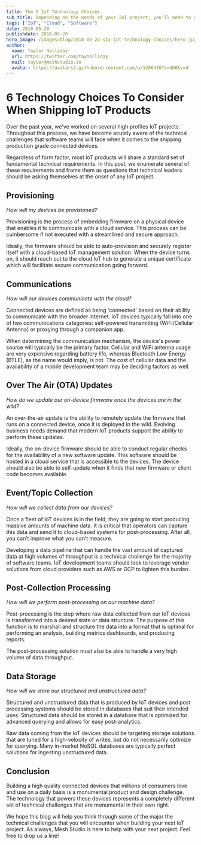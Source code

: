 ```yaml
---
title: The 6 IoT Technology Choices
sub_title: Depending on the needs of your IoT project, you'll need to choose wisely.
tags: ["IoT", "Cloud", "Software"]
date: 2018-05-20
publishdate: 2018-05-20
hero_image: /images/blog/2018-05-22-six-iot-technology-choices/hero.jpg
author:
  name: Taylor Halliday
  url: https://twitter.com/tayhalliday
  mail: taylor@meshstudio.io
  avatar: https://avatars2.githubusercontent.com/u/1266416?s=460&v=4
---
```


# 6 Technology Choices To Consider When Shipping IoT Products

Over the past year, we've worked on several high profiles IoT projects. Throughout this process, we have become acutely aware of the technical challenges that software teams will face when it comes to the shipping production grade connected devices.
 
Regardless of form factor, most IoT products will share a standard set of fundamental technical requirements. In this post, we enumerate several of these requirements and frame them as questions that technical leaders should be asking themselves at the onset of any IoT project.

## Provisioning

_How will my devices be provisioned?_

Provisioning is the process of embedding firmware on a physical device that enables it to communicate with a cloud service. This process can be cumbersome if not executed with a streamlined and secure approach. 

Ideally, the firmware should be able to auto-provision and securely register itself with a cloud-based IoT management solution.  When the device turns on, it should reach out to the cloud IoT hub to generate a unique certificate which will facilitate secure communication going forward.

## Communications

_How will our devices communicate with the cloud?_

Connected devices are defined as being 'connected' based on their ability to communicate with the broader internet. IoT devices typically fall into one of two communications categories: self-powered transmitting (WiFi/Cellular Antenna) or proxying through a companion app.

When determining the communication mechanism, the device's power source will typically be the primary factor. Cellular and WiFi antenna usage are very expensive regarding battery life, whereas Bluetooth Low Energy (BTLE), as the name would imply, is not. The cost of cellular data and the availability of a mobile development team may be deciding factors as well. 

## Over The Air (OTA) Updates

_How do we update our on-device firmware once the devices are in the wild?_

An over-the-air update is the ability to remotely update the firmware that runs on a connected device, once it is deployed in the wild. Evolving business needs demand that modern IoT products support the ability to perform these updates. 

Ideally, the on-device firmware should be able to conduct regular checks for the availability of a new software update. This software should be hosted in a cloud service that is accessible to the devices. The device should also be able to self-update when it finds that new firmware or client code becomes available. 

## Event/Topic Collection

_How will we collect data from our devices?_

Once a fleet of IoT devices is in the field, they are going to start producing massive amounts of machine data. It is critical that operators can capture this data and send it to cloud-based systems for post-processing. After all, you can’t improve what you can’t measure. 

Developing a data pipeline that can handle the vast amount of captured data at high volumes of throughput is a technical challenge for the majority of software teams. IoT development teams should look to leverage vendor solutions from cloud providers such as AWS or GCP to lighten this burden.

## Post-Collection Processing

_How will we perform post-processing on our machine data?_

Post-processing is the step where raw data collected from our IoT devices is transformed into a desired state or data structure. The purpose of this function is to marshall and structure the data into a format that is optimal for performing an analysis, building metrics dashboards, and producing reports. 

The post-processing solution must also be able to handle a very high volume of data throughput. 

## Data Storage

_How will we store our structured and unstructured data?_

Structured and unstructured data that is produced by IoT devices and post processing systems should be stored in databases that suit their intended uses. Structured data should be stored in a database that is optimized for advanced querying and allows for easy post-analytics. 

Raw data coming from the IoT devices should be targeting storage solutions that are tuned for a high-velocity of writes, but do not necessarily optimize for querying. Many in-market NoSQL databases are typically perfect solutions for ingesting unstructured data.

## Conclusion

Building a high quality connected devices that millions of consumers love and use on a daily basis is a monumental product and design challenge. The technology that powers these devices represents a completely different set of technical challenges that are monumental in their own right.

We hope this blog will help you think through some of the major the technical challenges that you will encounter when building your next IoT project. As always, Mesh Studio is here to help with your next project. Feel free to drop us a line!
